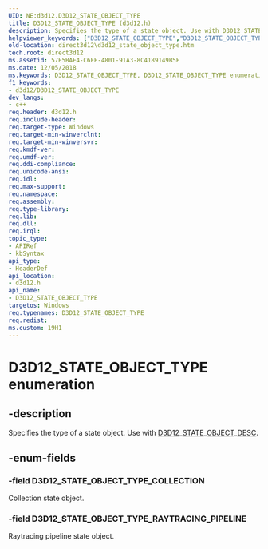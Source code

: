 ```yaml
---
UID: NE:d3d12.D3D12_STATE_OBJECT_TYPE
title: D3D12_STATE_OBJECT_TYPE (d3d12.h)
description: Specifies the type of a state object. Use with D3D12_STATE_OBJECT_DESC.helpviewer_keywords: ["D3D12_STATE_OBJECT_TYPE","D3D12_STATE_OBJECT_TYPE enumeration","D3D12_STATE_OBJECT_TYPE_COLLECTION","D3D12_STATE_OBJECT_TYPE_RAYTRACING_PIPELINE","d3d12/D3D12_STATE_OBJECT_TYPE","d3d12/D3D12_STATE_OBJECT_TYPE_COLLECTION","d3d12/D3D12_STATE_OBJECT_TYPE_RAYTRACING_PIPELINE","direct3d12.d3d12_state_object_type"]
old-location: direct3d12\d3d12_state_object_type.htm
tech.root: direct3d12
ms.assetid: 57E5BAE4-C6FF-4801-91A3-8C4189149B5F
ms.date: 12/05/2018
ms.keywords: D3D12_STATE_OBJECT_TYPE, D3D12_STATE_OBJECT_TYPE enumeration, D3D12_STATE_OBJECT_TYPE_COLLECTION, D3D12_STATE_OBJECT_TYPE_RAYTRACING_PIPELINE, d3d12/D3D12_STATE_OBJECT_TYPE, d3d12/D3D12_STATE_OBJECT_TYPE_COLLECTION, d3d12/D3D12_STATE_OBJECT_TYPE_RAYTRACING_PIPELINE, direct3d12.d3d12_state_object_type
f1_keywords:
- d3d12/D3D12_STATE_OBJECT_TYPE
dev_langs:
- c++
req.header: d3d12.h
req.include-header: 
req.target-type: Windows
req.target-min-winverclnt: 
req.target-min-winversvr: 
req.kmdf-ver: 
req.umdf-ver: 
req.ddi-compliance: 
req.unicode-ansi: 
req.idl: 
req.max-support: 
req.namespace: 
req.assembly: 
req.type-library: 
req.lib: 
req.dll: 
req.irql: 
topic_type:
- APIRef
- kbSyntax
api_type:
- HeaderDef
api_location:
- d3d12.h
api_name:
- D3D12_STATE_OBJECT_TYPE
targetos: Windows
req.typenames: D3D12_STATE_OBJECT_TYPE
req.redist: 
ms.custom: 19H1
---
```


# D3D12_STATE_OBJECT_TYPE enumeration


## -description


Specifies the type of a state object. Use with <a href="https://docs.microsoft.com/windows/desktop/api/d3d12/ns-d3d12-d3d12_state_object_desc">D3D12_STATE_OBJECT_DESC</a>.


## -enum-fields




### -field D3D12_STATE_OBJECT_TYPE_COLLECTION

Collection state object.


### -field D3D12_STATE_OBJECT_TYPE_RAYTRACING_PIPELINE

Raytracing pipeline state object.


